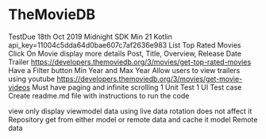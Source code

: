 # TheMovieDB
TestDue 18th Oct 2019 Midnight
SDK Min 21
Kotlin
api_key=11004c5dda64d0bae607c7af2636e983
List Top Rated Movies
Click On Movie display more details 
Post, Title, Overview, Release Date Trailer
https://developers.themoviedb.org/3/movies/get-top-rated-movies
Have a Filter button Min Year and Max Year
Allow users to view trailers using youtube
https://developers.themoviedb.org/3/movies/get-movie-videos
Must have paging and infinite scrolling
1 Unit Test 
1 UI Test case
Create readme.md file with instructions to run the code


view only display
viewmodel data using live data rotation does not affect it
Repository get from either model or remote data and cache it
model
Remote data